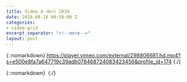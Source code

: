 ```yaml
---
title: Video 4 <br> 2018
date: 2018-08-16 00:58:00 Z
categories:
- video-grid
excerpt_separator: "<!--more-->"
layout: post
---
```


{::nomarkdown}
https://player.vimeo.com/external/298806681.hd.mp4?s=e500e8fa7a647719c39adb078468724083423456&profile_id=174
{:/}  

<!--more-->
{::nomarkdown}
<img class="lazyload" data-vimeo-id="298806681" src="" alt="">
{:/}  
